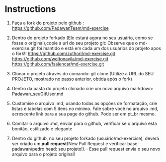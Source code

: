 # Instructions

1. Faça a fork do projeto pelo github : https://github.com/PadawanTeam/md-exercise

2. Dentro do projeto forkado (Ele estará agora no seu usuário, como se fosse o original),copie a url do seu projeto git:
Observe que o md-exercise.git foi mantido e está em cada um dos usuários do projeto apos o fork!!
	https://github.com/zuthori/md-exercise.git
	https://github.com/weltonavila/md-exercise.git
	https://github.com/fsalencar/md-exercise.git

3. Clonar o projeto através do comando: git clone <URL> (Utilize a URL do SEU PROJETO, mostrado no passo anterior, obtida após o fork)

4. Dentro da pasta do projeto clonado crie um novo arquivo markdown: Padawan_seuGitUser.md

5. Customise o arquivo .md, usando todas as opções de formatação, crie listas e tabelas com 5 itens no minimo. Fale sobre você no arquivo .md, acrescente link para a sua page do github. Pode ser em pt_br mesmo.

6. Comitar o arquivo .md, enviar para o github, verificar se o arquivo esta bonitão, estilizado e elegante

7. Dentro do github, no seu projeto forkado (usuário/md-exercise), deverá ser criado um **pull request**(New Pull Request e verificar base: padawan\pedro head: seu projeto!).··
Esse pull request envia o seu novo arquivo para o projeto original!